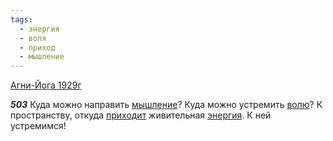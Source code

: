 ```yaml
---
tags:
  - энергия
  - воля
  - приход
  - мышление
---
```


[Агни-Йога 1929г](https://127.0.0.1:4002/agni/1929)

___503___
Куда можно направить [мышление](../../../tags/#мышление)? Куда можно устремить [волю](../../../tags/#воля)? К пространству, откуда [приходит](../../../tags/#приход) живительная [энергия](../../../tags/#энергия). К ней устремимся!